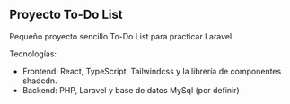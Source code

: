 ## Proyecto To-Do List

Pequeño proyecto sencillo To-Do List para practicar Laravel.

Tecnologías:

- Frontend: React, TypeScript, Tailwindcss y la librería de componentes shadcdn.
- Backend: PHP, Laravel y base de datos MySql (por definir)
